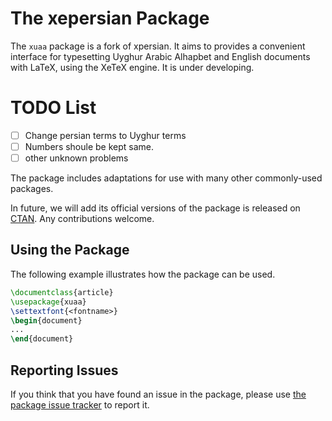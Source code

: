# The xepersian Package
The `xuaa` package is a fork of xpersian. It aims to provides a convenient interface for typesetting 
Uyghur Arabic Alhapbet and English documents with LaTeX, using the XeTeX engine. It is under developing.

# TODO List
- [ ] Change persian terms to Uyghur terms
- [ ] Numbers shoule be kept same.
- [ ] other unknown problems

The package includes adaptations for use with many other commonly-used 
packages.

In future, we will add its official versions of the package is released on [CTAN](https://ctan.org/pkg/xuaa). Any contributions welcome.

## Using the Package
The following example illustrates how the package can be used.
````tex
\documentclass{article}
\usepackage{xuaa}
\settextfont{<fontname>}
\begin{document}
...
\end{document}
````

## Reporting Issues
If you think that you have found an issue in the package, please use 
[the package issue tracker](https://github.com/persiantex/xuaa/issues) 
to report it.
